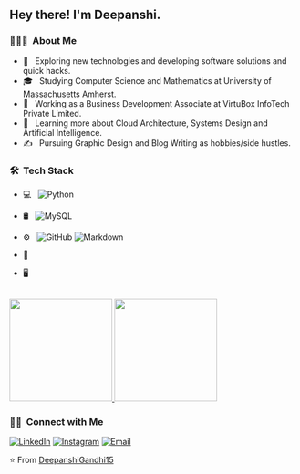 

<h2> Hey there! I'm Deepanshi.</h2>

<h3> 👨🏻‍💻 &nbsp;About Me </h3>

- 🤔 &nbsp; Exploring new technologies and developing software solutions and quick hacks.
- 🎓 &nbsp; Studying Computer Science and Mathematics at University of Massachusetts Amherst.
- 💼 &nbsp; Working as a Business Development Associate at VirtuBox InfoTech Private Limited.
- 🌱 &nbsp; Learning more about Cloud Architecture, Systems Design and Artificial Intelligence.
- ✍️ &nbsp; Pursuing Graphic Design and Blog Writing as hobbies/side hustles.

<h3> 🛠 &nbsp;Tech Stack</h3>

- 💻 &nbsp;
  ![Python](https://img.shields.io/badge/-Python-333333?style=flat&logo=python)
 
- 🛢 &nbsp;
  ![MySQL](https://img.shields.io/badge/-MySQL-333333?style=flat&logo=mysql)

- ⚙️ &nbsp;
  ![GitHub](https://img.shields.io/badge/-GitHub-333333?style=flat&logo=github)
  ![Markdown](https://img.shields.io/badge/-Markdown-333333?style=flat&logo=markdown)
  
- 🔧 &nbsp;
  
- 🖥 &nbsp;
 

<br/>

<a href="https://github.com/DeepanshiGandhi15">
  <img height="180em" src="https://github-readme-stats.vercel.app/api?username=DeepanshiGandhi15&theme=buefy&show_icons=true" />
  <img height="180em" src="https://github-readme-stats.vercel.app/api/top-langs/?username=DeepanshiGandhi15&theme=buefy&layout=compact" />
</a>

<br/>

<h3> 🤝🏻 &nbsp;Connect with Me </h3>

<p align="center">

<a href="https://www.linkedin.com/in/deepanshi-gandhi/"><img alt="LinkedIn" src="https://img.shields.io/badge/LinkedIn-Deepanshi%20Gandhi-blue?style=flat-square&logo=linkedin"></a>
<a href="https://www.instagram.com/adityavs_/"><img alt="Instagram" src="https://img.shields.io/badge/Instagram-adityavs__-blue?style=flat-square&logo=instagram"></a>
<a href="mailto:depanshigandhi1223@gmail.com"><img alt="Email" src="https://img.shields.io/badge/Email-depanshigandhi1223@gmail.com-blue?style=flat-square&logo=gmail"></a>
</p>

⭐️ From [DeepanshiGandhi15](https://github.com/DeepanshiGandhi15)
